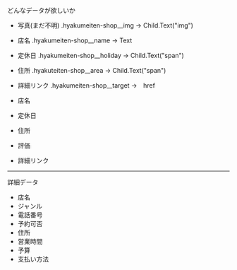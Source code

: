 どんなデータが欲しいか


* 写真(まだ不明)
  .hyakumeiten-shop__img → Child.Text("img")
* 店名
  .hyakumeiten-shop__name → Text
* 定休日
  .hyakumeiten-shop__holiday → Child.Text("span")
* 住所
  .hyakuteiten-shop__area → Child.Text("span")

* 詳細リンク
  .hyakumeiten-shop__target →　href


* 店名
* 定休日
* 住所
* 評価
* 詳細リンク

---

詳細データ

* 店名
* ジャンル
* 電話番号
* 予約可否
* 住所
* 営業時間
* 予算
* 支払い方法

